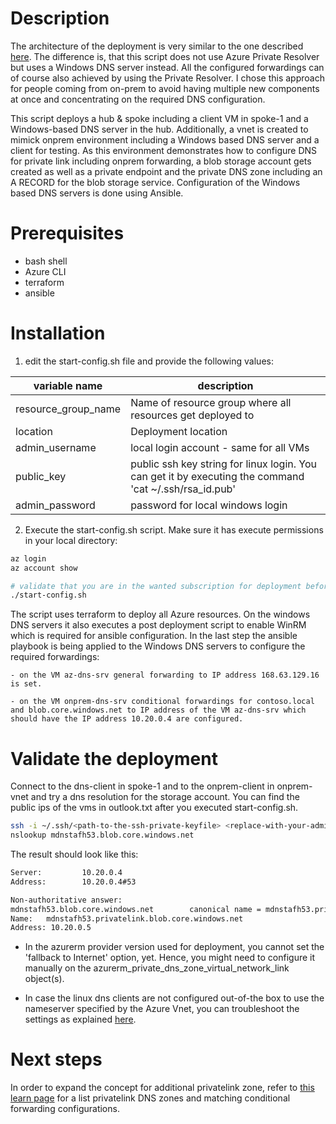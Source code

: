 # Description
The architecture of the deployment is very similar to the one described [here](https://learn.microsoft.com/en-us/azure/private-link/private-endpoint-dns-integration#virtual-network-and-on-premises-workloads-using-a-dns-forwarder). The difference is, that this script does not use Azure Private Resolver but uses a Windows DNS server instead. All the configured forwardings can of course also achieved by using the Private Resolver. I chose this approach for people coming from on-prem to avoid having multiple new components at once and concentrating on the required DNS configuration.

This script deploys a hub & spoke including a client VM in spoke-1 and a Windows-based DNS server in the hub. Additionally, a vnet is created to mimick onprem environment including a Windows based DNS server and a client for testing.
As this environment demonstrates how to configure DNS for private link including onprem forwarding, a blob storage account gets created as well as a private endpoint and the private DNS zone including an A RECORD for the blob storage service.
Configuration of the Windows based DNS servers is done using Ansible.

# Prerequisites
- bash shell
- Azure CLI
- terraform
- ansible

# Installation
1. edit the start-config.sh file and provide the following values:

| variable name   | description                        |
|-----------------|------------------------------------|
| resource_group_name | Name of resource group where all resources get deployed to 
| location        | Deployment location
| admin_username  | local login account - same for all VMs    |
| public_key      | public ssh key string for linux login. You can get it by executing the command 'cat ~/.ssh/rsa_id.pub'     |
| admin_password  | password for local windows login   |


2. Execute the start-config.sh script. Make sure it has execute permissions in your local directory:
``` bash
az login
az account show 

# validate that you are in the wanted subscription for deployment before you execute start-config.sh
./start-config.sh
```

The script uses terraform to deploy all Azure resources. On the windows DNS servers it also executes a post deployment script to enable WinRM which is required for ansible configuration.
In the last step the ansible playbook is being applied to the Windows DNS servers to configure the required forwardings:

    - on the VM az-dns-srv general forwarding to IP address 168.63.129.16 is set.
    
    - on the VM onprem-dns-srv conditional forwardings for contoso.local and blob.core.windows.net to IP address of the VM az-dns-srv which should have the IP address 10.20.0.4 are configured.

# Validate the deployment
Connect to the dns-client in spoke-1 and to the onprem-client in onprem-vnet and try a dns resolution for the storage account. You can find the public ips of the vms in outlook.txt after you executed start-config.sh.
``` bash
ssh -i ~/.ssh/<path-to-the-ssh-private-keyfile> <replace-with-your-admin_user>@<replace-with-pip>
nslookup mdnstafh53.blob.core.windows.net
```

The result should look like this:
``` bash
Server:         10.20.0.4
Address:        10.20.0.4#53

Non-authoritative answer:
mdnstafh53.blob.core.windows.net        canonical name = mdnstafh53.privatelink.blob.core.windows.net.
Name:   mdnstafh53.privatelink.blob.core.windows.net
Address: 10.20.0.5
```
- In the azurerm provider version used for deployment, you cannot set the 'fallback to Internet' option, yet. Hence, you might need to configure it manually on the azurerm_private_dns_zone_virtual_network_link object(s).

- In case the linux dns clients are not configured out-of-the box to use the nameserver specified by the Azure Vnet, you can troubleshoot the settings as explained [here](https://learnubuntu.com/change-dns-server/). 

# Next steps
In order to expand the concept for additional privatelink zone, refer to [this learn page](https://learn.microsoft.com/en-us/azure/private-link/private-endpoint-dns#commercial) for a list privatelink DNS zones and matching conditional forwarding configurations.


